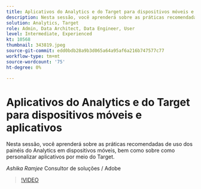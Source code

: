 ```yaml
---
title: Aplicativos do Analytics e do Target para dispositivos móveis e aplicativos
description: Nesta sessão, você aprenderá sobre as práticas recomendadas de uso dos painéis do Analytics em dispositivos móveis, bem como sobre como personalizar aplicativos por meio do Target.
solution: Analytics, Target
role: Admin, Data Architect, Data Engineer, User
level: Intermediate, Experienced
kt: 10568
thumbnail: 343819.jpeg
source-git-commit: edd0bdb28a9b3d065a64a95af6a216b747577c77
workflow-type: tm+mt
source-wordcount: '75'
ht-degree: 0%

---
```


# Aplicativos do Analytics e do Target para dispositivos móveis e aplicativos

Nesta sessão, você aprenderá sobre as práticas recomendadas de uso dos painéis do Analytics em dispositivos móveis, bem como sobre como personalizar aplicativos por meio do Target.

*Ashika Ramjee* Consultor de soluções / Adobe

>[!VIDEO](https://video.tv.adobe.com/v/343819/?quality=12&learn=on)

